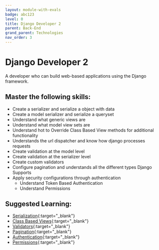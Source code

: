```yaml
---
layout: module-with-evals
badge: abc123
level: 0
title: Django Developer 2
parent: Back-End
grand_parent: Technologies
nav_order: 3
---
```

# Django Developer 2

A developer who can build web-based applications using the Django framework.

## Master the following skills:

- Create a serializer and serialize a object with data
- Create a model serializer and serialize a queryset
- Understand what generic views are
- Understand what model view sets are
- Understand hot to Override Class Based View methods for additional functionality
- Understands the url dispatcher and know how django processes requests
- Create validation at the model level
- Create validation at the serializer level
- Create custom validators
- Configure pagination and understands all the different types Django Supports
- Apply security configurations through authentication
  - Understand Token Based Authentication
  - Understand Permissions

## Suggested Learning:

- [Serialization](https://www.django-rest-framework.org/tutorial/1-serialization/){:target="\_blank"}
- [Class Based Views](https://www.django-rest-framework.org/tutorial/3-class-based-views/){:target="\_blank"}
- [Validators](ttps://www.django-rest-framework.org/api-guide/validators/){:target="\_blank"}
- [Pagination](https://www.django-rest-framework.org/api-guide/pagination/){:target="\_blank"}
- [Authentication](https://www.django-rest-framework.org/api-guide/authentication/){:target="\_blank"}
- [Permissions](https://www.django-rest-framework.org/api-guide/permissions/){:target="\_blank"}
